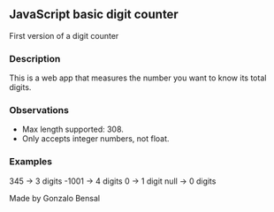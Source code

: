 ## JavaScript basic digit counter

First version of a digit counter

### Description

This is a web app that measures the number you want to know its total digits.

### Observations

- Max length supported: 308.
- Only accepts integer numbers, not float.

### Examples

345 -> 3 digits
-1001 -> 4 digits
0 -> 1 digit
null -> 0 digits

Made by Gonzalo Bensal

